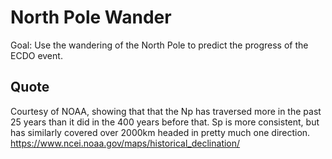 # North Pole Wander

Goal: Use the wandering of the North Pole to predict the progress of the ECDO event.

## Quote

Courtesy of NOAA, showing that that the Np has traversed more in the past 25 years than it did in the 400 years before that. Sp is more consistent, but has similarly covered over 2000km headed in pretty much one direction.
https://www.ncei.noaa.gov/maps/historical_declination/